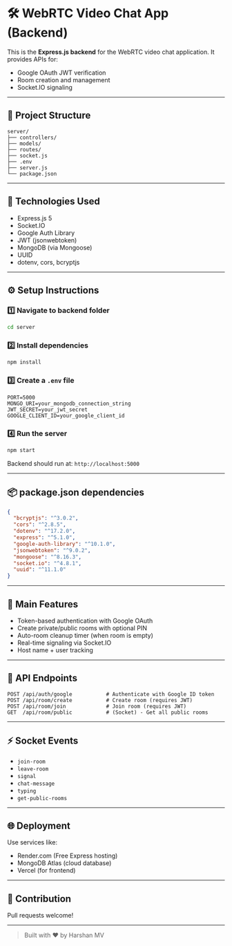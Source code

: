 # 🛠️ WebRTC Video Chat App (Backend)

This is the **Express.js backend** for the WebRTC video chat application. It provides APIs for:

* Google OAuth JWT verification
* Room creation and management
* Socket.IO signaling

---

## 📁 Project Structure

```
server/
├── controllers/
├── models/
├── routes/
├── socket.js
├── .env
├── server.js
└── package.json
```

---

## 🧪 Technologies Used

* Express.js 5
* Socket.IO
* Google Auth Library
* JWT (jsonwebtoken)
* MongoDB (via Mongoose)
* UUID
* dotenv, cors, bcryptjs

---

## ⚙️ Setup Instructions

### 1️⃣ Navigate to backend folder

```bash
cd server
```

### 2️⃣ Install dependencies

```bash
npm install
```

### 3️⃣ Create a `.env` file

```env
PORT=5000
MONGO_URI=your_mongodb_connection_string
JWT_SECRET=your_jwt_secret
GOOGLE_CLIENT_ID=your_google_client_id
```

### 4️⃣ Run the server

```bash
npm start
```

Backend should run at: `http://localhost:5000`

---

## 📦 package.json dependencies

```json
{
  "bcryptjs": "^3.0.2",
  "cors": "^2.8.5",
  "dotenv": "^17.2.0",
  "express": "^5.1.0",
  "google-auth-library": "^10.1.0",
  "jsonwebtoken": "^9.0.2",
  "mongoose": "^8.16.3",
  "socket.io": "^4.8.1",
  "uuid": "^11.1.0"
}
```

---

## 🧠 Main Features

* Token-based authentication with Google OAuth
* Create private/public rooms with optional PIN
* Auto-room cleanup timer (when room is empty)
* Real-time signaling via Socket.IO
* Host name + user tracking

---

## 🔐 API Endpoints

```
POST /api/auth/google           # Authenticate with Google ID token
POST /api/room/create           # Create room (requires JWT)
POST /api/room/join             # Join room (requires JWT)
GET  /api/room/public           # (Socket) - Get all public rooms
```

---

## ⚡ Socket Events

* `join-room`
* `leave-room`
* `signal`
* `chat-message`
* `typing`
* `get-public-rooms`

---

## 🌐 Deployment

Use services like:

* Render.com (Free Express hosting)
* MongoDB Atlas (cloud database)
* Vercel (for frontend)

---

## 🙌 Contribution

Pull requests welcome!

---

> Built with ❤️ by Harshan MV
